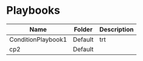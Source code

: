 # Playbooks
|Name|Folder|Description|
|----|------|-----------|
|ConditionPlaybook1|Default|trt|
|cp2|Default||
